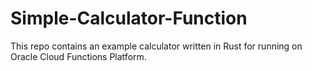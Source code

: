 # Simple-Calculator-Function
This repo contains an example calculator written in Rust for running on Oracle Cloud Functions Platform.
